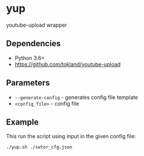 # yup
youtube-upload wrapper

## Dependencies
- Python 3.6+
- https://github.com/tokland/youtube-upload

## Parameters
- `--generate-config` - generates config file template
- `<config_file>` - config file

## Example
This run the script using input in the given config file:

    ./yup.sh ./swtor_cfg.json
